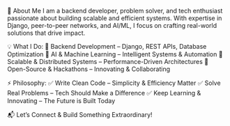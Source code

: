 🚀 About Me
I am a backend developer, problem solver, and tech enthusiast passionate about building scalable and efficient systems. With expertise in Django, peer-to-peer networks, and AI/ML, I focus on crafting real-world solutions that drive impact.

💡 What I Do:
🔹 Backend Development – Django, REST APIs, Database Optimization
🔹 AI & Machine Learning – Intelligent Systems & Automation
🔹 Scalable & Distributed Systems – Performance-Driven Architectures
🔹 Open-Source & Hackathons – Innovating & Collaborating

⚡ Philosophy:
✅ Write Clean Code – Simplicity & Efficiency Matter
✅ Solve Real Problems – Tech Should Make a Difference
✅ Keep Learning & Innovating – The Future is Built Today

📬 Let’s Connect & Build Something Extraordinary!

<!--
**yashnamdeo18x/yashnamdeo18x** is a ✨ _special_ ✨ repository because its `README.md` (this file) appears on your GitHub profile.

Here are some ideas to get you started:

- 🔭 I’m currently working on ...
- 🌱 I’m currently learning ...
- 👯 I’m looking to collaborate on ...
- 🤔 I’m looking for help with ...
- 💬 Ask me about ...
- 📫 How to reach me: ...
- 😄 Pronouns: ...
- ⚡ Fun fact: ...
-->
